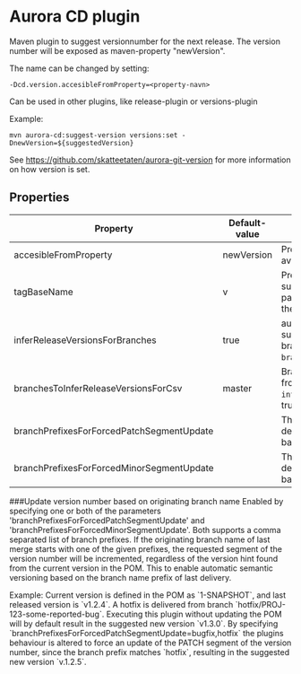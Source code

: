 # Aurora CD plugin

Maven plugin to suggest versionnumber for the next release. The version number will be exposed as maven-property "newVersion".

The name can be changed by setting:

    -Dcd.version.accesibleFromProperty=<property-navn> 

Can be used in other plugins, like release-plugin or versions-plugin

Example:

	mvn aurora-cd:suggest-version versions:set -DnewVersion=${suggestedVersion}

See https://github.com/skatteetaten/aurora-git-version for more information on how version is set.

## Properties

| Property | Default-value | Beskrivelse |
|----------|---------------|-------------|
| accesibleFromProperty | newVersion | Property where the suggest version is available.  |
| tagBaseName | v | Prefix for versjon-tags that is used to suggest versionnumber. All tags in the pattern vX.X.X will be used to suggest the next versionnumber.|
| inferReleaseVersionsForBranches | true | aurora-cd:suggest-version will suggest release-version for all branches listed in the property `branchesToInferReleaseVersionsForCsv`.|
| branchesToInferReleaseVersionsForCsv | master | Branches to suggest release-version from if `inferReleaseVersionsForBranches` is true. |
| branchPrefixesForForcedPatchSegmentUpdate | | This is by default turned off. See description in 'Update version number based on originating branch name'. |
| branchPrefixesForForcedMinorSegmentUpdate | | This is by default turned off. See description in 'Update version number based on originating branch name'. |

###Update version number based on originating branch name
Enabled by specifying one or both of the parameters 'branchPrefixesForForcedPatchSegmentUpdate' and 'branchPrefixesForForcedMinorSegmentUpdate'. Both supports a comma separated list of branch prefixes.
If the originating branch name of last merge starts with one of the given prefixes, the requested segment of the version number will be incremented, regardless of the version hint found from the current version in the POM. 
This to enable automatic semantic versioning based on the branch name prefix of last delivery.
<p>Example:
Current version is defined in the POM as `1-SNAPSHOT`, and last released version is `v1.2.4`. 
A hotfix is delivered from branch `hotfix/PROJ-123-some-reported-bug`. 
Executing this plugin without updating the POM will by default result in the suggested new version `v1.3.0`. 
By specifying `branchPrefixesForForcedPatchSegmentUpdate=bugfix,hotfix` 
the plugins behaviour is altered to force an update of the PATCH segment of the version number, 
since the branch prefix matches `hotfix`, resulting in the suggested new version `v.1.2.5`.
   